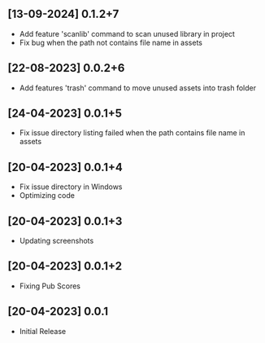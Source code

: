 ## [13-09-2024] 0.1.2+7
- Add feature 'scanlib' command to scan unused library in project
- Fix bug when the path not contains file name in assets

## [22-08-2023] 0.0.2+6

- Add features 'trash' command to move unused assets into trash folder

## [24-04-2023] 0.0.1+5

- Fix issue directory listing failed when the path contains file name in assets

## [20-04-2023] 0.0.1+4

- Fix issue directory in Windows
- Optimizing code

## [20-04-2023] 0.0.1+3

- Updating screenshots

## [20-04-2023] 0.0.1+2

- Fixing Pub Scores

## [20-04-2023] 0.0.1

- Initial Release